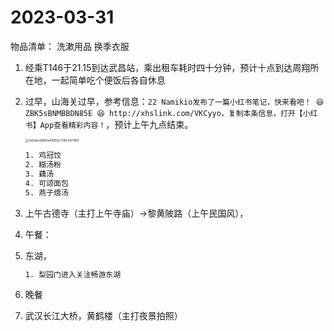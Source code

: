 # 2023-03-31

物品清单：
					洗漱用品
					换季衣服

1. 经乘T146于21.15到达武昌站，乘出租车耗时四十分钟，预计十点到达周翔所在地，一起简单吃个便饭后各自休息

2. 过早，山海关过早，参考信息：`22 Namikio发布了一篇小红书笔记，快来看吧！ 😆 ZBK5sBNMBBDN85E 😆 http://xhslink.com/VKCyyo，复制本条信息，打开【小红书】App查看精彩内容！`，预计上午九点结束。

   <img src="C:\Users\LUSHIX~1\AppData\Local\Temp\WeChat Files\7e93dc48860e91f953c718fc047195f.jpg" alt="7e93dc48860e91f953c718fc047195f" style="zoom: 33%;" />

   ```txt
   1. 鸡冠饺
   2. 糊汤粉
   3. 藕汤
   4. 可颂面包
   5. 燕子煨汤
   ```

3. 上午古德寺（主打上午寺庙）->黎黄陂路（上午民国风），

4. 午餐：

5. 东湖，

   ```txt
   1. 梨园门进入关注畅游东湖
   ```

   

6. 晚餐

7. 武汉长江大桥，黄鹤楼（主打夜景拍照）

